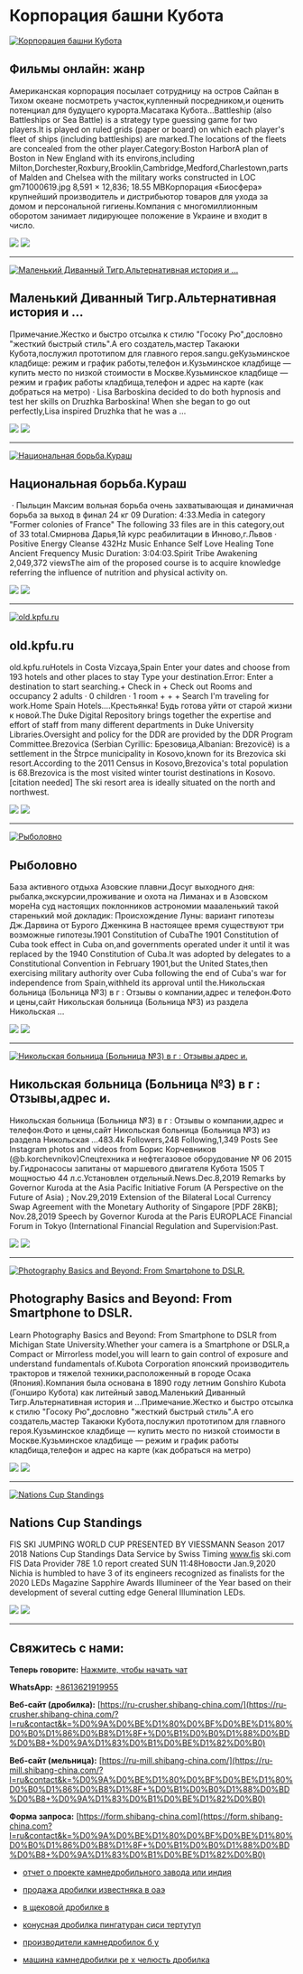 # Корпорация башни Кубота

<a href="https://swt.shibang-china.com/?l=ru&img&k=%D0%9A%D0%BE%D1%80%D0%BF%D0%BE%D1%80%D0%B0%D1%86%D0%B8%D1%8F+%D0%B1%D0%B0%D1%88%D0%BD%D0%B8+%D0%9A%D1%83%D0%B1%D0%BE%D1%82%D0%B0" target="_blank">![Корпорация башни Кубота](http://static.shibang-china.com/all-800x300/129.jpg)</a>

## Фильмы онлайн: жанр
Американская корпорация посылает сотрудницу на остров Сайпан в Тихом океане посмотреть участок,купленный посредником,и оценить потенциал для будущего курорта.Масатака Кубота…Battleship (also Battleships or Sea Battle) is a strategy type guessing game for two players.It is played on ruled grids (paper or board) on which each player's fleet of ships (including battleships) are marked.The locations of the fleets are concealed from the other player.Category:Boston HarborA plan of Boston in New England with its environs,including Milton,Dorchester,Roxbury,Brooklin,Cambridge,Medford,Charlestown,parts of Malden and Chelsea with the military works constructed in LOC gm71000619.jpg 8,591 &#215; 12,836; 18.55 MBКорпорация &#171;Биосфера&#187; крупнейший производитель и дистрибьютор товаров для ухода за домом и персональной гигиены.Компания с многомиллионным оборотом занимает лидирующее положение в Украине и входит в число.


<a href="https://whatsapp.shibangsoft.com/WhatsApp.php" target="_blank" title="WhatsApp">![](http://static.shibang-china.com/icon/whatsapp.png)</a> <a href="https://swt.shibang-china.com/?l=ru&icon&k=%D0%9A%D0%BE%D1%80%D0%BF%D0%BE%D1%80%D0%B0%D1%86%D0%B8%D1%8F+%D0%B1%D0%B0%D1%88%D0%BD%D0%B8+%D0%9A%D1%83%D0%B1%D0%BE%D1%82%D0%B0" target="_blank">![](http://static.shibang-china.com/icon/chat-ru.png)</a>

---

<a href="https://swt.shibang-china.com/?l=ru&img&k=%D0%9A%D0%BE%D1%80%D0%BF%D0%BE%D1%80%D0%B0%D1%86%D0%B8%D1%8F+%D0%B1%D0%B0%D1%88%D0%BD%D0%B8+%D0%9A%D1%83%D0%B1%D0%BE%D1%82%D0%B0" target="_blank">![Маленький Диванный Тигр.Альтернативная история и …](http://static.shibang-china.com/all-800x300/678.jpg)</a>

## Маленький Диванный Тигр.Альтернативная история и …
Примечание.Жестко и быстро отсылка к стилю &quot;Госоку Рю&quot;,дословно &quot;жесткий быстрый стиль&quot;.А его создатель,мастер Такаюки Кубота,послужил прототипом для главного героя.sangu.geКузьминское кладбище: режим и график работы,телефон и.Кузьминское кладбище — купить место по низкой стоимости в Москве.Кузьминское кладбище — режим и график работы кладбища,телефон и адрес на карте (как добраться на метро)&nbsp;&#0183;&#32;Lisa Barboskina decided to do both hypnosis and test her skills on Druzhka Barboskina! When she began to go out perfectly,Lisa inspired Druzhka that he was a …


<a href="https://whatsapp.shibangsoft.com/WhatsApp.php" target="_blank" title="WhatsApp">![](http://static.shibang-china.com/icon/whatsapp.png)</a> <a href="https://swt.shibang-china.com/?l=ru&icon&k=%D0%9A%D0%BE%D1%80%D0%BF%D0%BE%D1%80%D0%B0%D1%86%D0%B8%D1%8F+%D0%B1%D0%B0%D1%88%D0%BD%D0%B8+%D0%9A%D1%83%D0%B1%D0%BE%D1%82%D0%B0" target="_blank">![](http://static.shibang-china.com/icon/chat-ru.png)</a>

---

<a href="https://swt.shibang-china.com/?l=ru&img&k=%D0%9A%D0%BE%D1%80%D0%BF%D0%BE%D1%80%D0%B0%D1%86%D0%B8%D1%8F+%D0%B1%D0%B0%D1%88%D0%BD%D0%B8+%D0%9A%D1%83%D0%B1%D0%BE%D1%82%D0%B0" target="_blank">![Национальная борьба.Кураш](http://static.shibang-china.com/all-800x300/1000.jpg)</a>

## Национальная борьба.Кураш
&nbsp;&#0183;&#32;Пыльцин Максим вольная борьба очень захватывающая и динамичная борьба за выход в финал 24 кг 09 Duration: 4:33.Media in category &quot;Former colonies of France&quot; The following 33 files are in this category,out of 33 total.Смирнова Дарья,1й курс реабилитации в Инново,г.Львов&nbsp;&#0183;&#32;Positive Energy Cleanse 432Hz Music Enhance Self Love Healing Tone Ancient Frequency Music Duration: 3:04:03.Spirit Tribe Awakening 2,049,372 viewsThe aim of the proposed course is to acquire knowledge referring the influence of nutrition and physical activity on.


<a href="https://whatsapp.shibangsoft.com/WhatsApp.php" target="_blank" title="WhatsApp">![](http://static.shibang-china.com/icon/whatsapp.png)</a> <a href="https://swt.shibang-china.com/?l=ru&icon&k=%D0%9A%D0%BE%D1%80%D0%BF%D0%BE%D1%80%D0%B0%D1%86%D0%B8%D1%8F+%D0%B1%D0%B0%D1%88%D0%BD%D0%B8+%D0%9A%D1%83%D0%B1%D0%BE%D1%82%D0%B0" target="_blank">![](http://static.shibang-china.com/icon/chat-ru.png)</a>

---

<a href="https://swt.shibang-china.com/?l=ru&img&k=%D0%9A%D0%BE%D1%80%D0%BF%D0%BE%D1%80%D0%B0%D1%86%D0%B8%D1%8F+%D0%B1%D0%B0%D1%88%D0%BD%D0%B8+%D0%9A%D1%83%D0%B1%D0%BE%D1%82%D0%B0" target="_blank">![old.kpfu.ru](http://static.shibang-china.com/all-800x300/809.jpg)</a>

## old.kpfu.ru
old.kpfu.ruHotels in Costa Vizcaya,Spain Enter your dates and choose from 193 hotels and other places to stay Type your destination.Error: Enter a destination to start searching.+ Check in + Check out Rooms and occupancy 2 adults &#183; 0 children &#183; 1 room + + + Search I'm traveling for work.Home Spain Hotels.…Крестьянка! Будь готова уйти от старой жизни к новой.The Duke Digital Repository brings together the expertise and effort of staff from many different departments in Duke University Libraries.Oversight and policy for the DDR are provided by the DDR Program Committee.Brezovica (Serbian Cyrillic: Брезовица,Albanian: Brezovic&#235;) is a settlement in the Štrpce municipality in Kosovo,known for its Brezovica ski resort.According to the 2011 Census in Kosovo,Brezovica's total population is 68.Brezovica is the most visited winter tourist destinations in Kosovo.[citation needed] The ski resort area is ideally situated on the north and northwest.


<a href="https://whatsapp.shibangsoft.com/WhatsApp.php" target="_blank" title="WhatsApp">![](http://static.shibang-china.com/icon/whatsapp.png)</a> <a href="https://swt.shibang-china.com/?l=ru&icon&k=%D0%9A%D0%BE%D1%80%D0%BF%D0%BE%D1%80%D0%B0%D1%86%D0%B8%D1%8F+%D0%B1%D0%B0%D1%88%D0%BD%D0%B8+%D0%9A%D1%83%D0%B1%D0%BE%D1%82%D0%B0" target="_blank">![](http://static.shibang-china.com/icon/chat-ru.png)</a>

---

<a href="https://swt.shibang-china.com/?l=ru&img&k=%D0%9A%D0%BE%D1%80%D0%BF%D0%BE%D1%80%D0%B0%D1%86%D0%B8%D1%8F+%D0%B1%D0%B0%D1%88%D0%BD%D0%B8+%D0%9A%D1%83%D0%B1%D0%BE%D1%82%D0%B0" target="_blank">![Рыболовно](http://static.shibang-china.com/all-800x300/1246.jpg)</a>

## Рыболовно
База активного отдыха Азовские плавни.Досуг выходного дня: рыбалка,экскурсии,проживание и охота на Лиманах и в Азовском мореНа суд настоящих поклонников астрономии маааленький такой старенький мой докладик: Происхождение Луны: вариант гипотезы Дж.Дарвина от Бурого Дженкина В настоящее время существуют три возможные гипотезы.1901 Constitution of CubaThe 1901 Constitution of Cuba took effect in Cuba on,and governments operated under it until it was replaced by the 1940 Constitution of Cuba.It was adopted by delegates to a Constitutional Convention in February 1901,but the United States,then exercising military authority over Cuba following the end of Cuba's war for independence from Spain,withheld its approval until the.Никольская больница (Больница №3) в г : Отзывы о компании,адрес и телефон.Фото и цены,сайт Никольская больница (Больница №3) из раздела Никольская …


<a href="https://whatsapp.shibangsoft.com/WhatsApp.php" target="_blank" title="WhatsApp">![](http://static.shibang-china.com/icon/whatsapp.png)</a> <a href="https://swt.shibang-china.com/?l=ru&icon&k=%D0%9A%D0%BE%D1%80%D0%BF%D0%BE%D1%80%D0%B0%D1%86%D0%B8%D1%8F+%D0%B1%D0%B0%D1%88%D0%BD%D0%B8+%D0%9A%D1%83%D0%B1%D0%BE%D1%82%D0%B0" target="_blank">![](http://static.shibang-china.com/icon/chat-ru.png)</a>

---

<a href="https://swt.shibang-china.com/?l=ru&img&k=%D0%9A%D0%BE%D1%80%D0%BF%D0%BE%D1%80%D0%B0%D1%86%D0%B8%D1%8F+%D0%B1%D0%B0%D1%88%D0%BD%D0%B8+%D0%9A%D1%83%D0%B1%D0%BE%D1%82%D0%B0" target="_blank">![Никольская больница (Больница №3) в г : Отзывы,адрес и.](http://static.shibang-china.com/all-800x300/179.jpg)</a>

## Никольская больница (Больница №3) в г : Отзывы,адрес и.
Никольская больница (Больница №3) в г : Отзывы о компании,адрес и телефон.Фото и цены,сайт Никольская больница (Больница №3) из раздела Никольская …483.4k Followers,248 Following,1,349 Posts See Instagram photos and videos from Борис Корчевников (@b.korchevnikov)Спецтехника и нефтегазовое оборудование № 06 2015 by.Гидронасосы запитаны от маршевого двигателя Кубота 1505 Т мощностью 44 л.с.Установлен отдельный.News.Dec.8,2019 Remarks by Governor Kuroda at the Asia Pacific Initiative Forum (A Perspective on the Future of Asia) ; Nov.29,2019 Extension of the Bilateral Local Currency Swap Agreement with the Monetary Authority of Singapore [PDF 28KB]; Nov.28,2019 Speech by Governor Kuroda at the Paris EUROPLACE Financial Forum in Tokyo (International Financial Regulation and Supervision:Past.


<a href="https://whatsapp.shibangsoft.com/WhatsApp.php" target="_blank" title="WhatsApp">![](http://static.shibang-china.com/icon/whatsapp.png)</a> <a href="https://swt.shibang-china.com/?l=ru&icon&k=%D0%9A%D0%BE%D1%80%D0%BF%D0%BE%D1%80%D0%B0%D1%86%D0%B8%D1%8F+%D0%B1%D0%B0%D1%88%D0%BD%D0%B8+%D0%9A%D1%83%D0%B1%D0%BE%D1%82%D0%B0" target="_blank">![](http://static.shibang-china.com/icon/chat-ru.png)</a>

---

<a href="https://swt.shibang-china.com/?l=ru&img&k=%D0%9A%D0%BE%D1%80%D0%BF%D0%BE%D1%80%D0%B0%D1%86%D0%B8%D1%8F+%D0%B1%D0%B0%D1%88%D0%BD%D0%B8+%D0%9A%D1%83%D0%B1%D0%BE%D1%82%D0%B0" target="_blank">![Photography Basics and Beyond: From Smartphone to DSLR.](http://static.shibang-china.com/all-800x300/704.jpg)</a>

## Photography Basics and Beyond: From Smartphone to DSLR.
Learn Photography Basics and Beyond: From Smartphone to DSLR from Michigan State University.Whether your camera is a Smartphone or DSLR,a Compact or Mirrorless model,you will learn to gain control of exposure and understand fundamentals of.Kubota Corporation японский производитель тракторов и тяжелой техники,расположенный в городе Осака (Япония).Компания была основана в 1890 году летним Gonshiro Kubota (Гонширо Кубота) как литейный завод.Маленький Диванный Тигр.Альтернативная история и …Примечание.Жестко и быстро отсылка к стилю &quot;Госоку Рю&quot;,дословно &quot;жесткий быстрый стиль&quot;.А его создатель,мастер Такаюки Кубота,послужил прототипом для главного героя.Кузьминское кладбище — купить место по низкой стоимости в Москве.Кузьминское кладбище — режим и график работы кладбища,телефон и адрес на карте (как добраться на метро)


<a href="https://whatsapp.shibangsoft.com/WhatsApp.php" target="_blank" title="WhatsApp">![](http://static.shibang-china.com/icon/whatsapp.png)</a> <a href="https://swt.shibang-china.com/?l=ru&icon&k=%D0%9A%D0%BE%D1%80%D0%BF%D0%BE%D1%80%D0%B0%D1%86%D0%B8%D1%8F+%D0%B1%D0%B0%D1%88%D0%BD%D0%B8+%D0%9A%D1%83%D0%B1%D0%BE%D1%82%D0%B0" target="_blank">![](http://static.shibang-china.com/icon/chat-ru.png)</a>

---

<a href="https://swt.shibang-china.com/?l=ru&img&k=%D0%9A%D0%BE%D1%80%D0%BF%D0%BE%D1%80%D0%B0%D1%86%D0%B8%D1%8F+%D0%B1%D0%B0%D1%88%D0%BD%D0%B8+%D0%9A%D1%83%D0%B1%D0%BE%D1%82%D0%B0" target="_blank">![Nations Cup Standings](http://static.shibang-china.com/all-800x300/789.jpg)</a>

## Nations Cup Standings
FIS SKI JUMPING WORLD CUP PRESENTED BY VIESSMANN Season 2017 2018 Nations Cup Standings Data Service by Swiss Timing www.fis ski.com FIS Data Provider 78E 1.0 report created SUN 11:48Новости Jan.9,2020 Nichia is humbled to have 3 of its engineers recognized as finalists for the 2020 LEDs Magazine Sapphire Awards Illumineer of the Year based on their development of several cutting edge General Illumination LEDs.

<a href="https://whatsapp.shibangsoft.com/WhatsApp.php" target="_blank" title="WhatsApp">![](http://static.shibang-china.com/icon/whatsapp.png)</a> <a href="https://swt.shibang-china.com/?l=ru&icon&k=%D0%9A%D0%BE%D1%80%D0%BF%D0%BE%D1%80%D0%B0%D1%86%D0%B8%D1%8F+%D0%B1%D0%B0%D1%88%D0%BD%D0%B8+%D0%9A%D1%83%D0%B1%D0%BE%D1%82%D0%B0" target="_blank">![](http://static.shibang-china.com/icon/chat-ru.png)</a>

---
## Свяжитесь с нами:

**Теперь говорите:** [Нажмите, чтобы начать чат](https://swt.shibang-china.com?l=ru&contact&k=%D0%9A%D0%BE%D1%80%D0%BF%D0%BE%D1%80%D0%B0%D1%86%D0%B8%D1%8F+%D0%B1%D0%B0%D1%88%D0%BD%D0%B8+%D0%9A%D1%83%D0%B1%D0%BE%D1%82%D0%B0)

**WhatsApp:**  [+8613621919955](https://whatsapp.shibangsoft.com/WhatsApp.php)

**Веб-сайт (дробилка):** [https://ru-crusher.shibang-china.com/](https://ru-crusher.shibang-china.com/?l=ru&contact&k=%D0%9A%D0%BE%D1%80%D0%BF%D0%BE%D1%80%D0%B0%D1%86%D0%B8%D1%8F+%D0%B1%D0%B0%D1%88%D0%BD%D0%B8+%D0%9A%D1%83%D0%B1%D0%BE%D1%82%D0%B0)

**Веб-сайт (мельница):** [https://ru-mill.shibang-china.com/](https://ru-mill.shibang-china.com/?l=ru&contact&k=%D0%9A%D0%BE%D1%80%D0%BF%D0%BE%D1%80%D0%B0%D1%86%D0%B8%D1%8F+%D0%B1%D0%B0%D1%88%D0%BD%D0%B8+%D0%9A%D1%83%D0%B1%D0%BE%D1%82%D0%B0)

**Форма запроса:** [https://form.shibang-china.com](https://form.shibang-china.com?l=ru&contact&k=%D0%9A%D0%BE%D1%80%D0%BF%D0%BE%D1%80%D0%B0%D1%86%D0%B8%D1%8F+%D0%B1%D0%B0%D1%88%D0%BD%D0%B8+%D0%9A%D1%83%D0%B1%D0%BE%D1%82%D0%B0)

* [отчет о проекте камнедробильного завода или индия](../133/%D0%BE%D1%82%D1%87%D0%B5%D1%82%20%D0%BE%20%D0%BF%D1%80%D0%BE%D0%B5%D0%BA%D1%82%D0%B5%20%D0%BA%D0%B0%D0%BC%D0%BD%D0%B5%D0%B4%D1%80%D0%BE%D0%B1%D0%B8%D0%BB%D1%8C%D0%BD%D0%BE%D0%B3%D0%BE%20%D0%B7%D0%B0%D0%B2%D0%BE%D0%B4%D0%B0%20%D0%B8%D0%BB%D0%B8%20%D0%B8%D0%BD%D0%B4%D0%B8%D1%8F.md)

* [продажа дробилки известняка в оаэ](../135/%D0%BF%D1%80%D0%BE%D0%B4%D0%B0%D0%B6%D0%B0%20%D0%B4%D1%80%D0%BE%D0%B1%D0%B8%D0%BB%D0%BA%D0%B8%20%D0%B8%D0%B7%D0%B2%D0%B5%D1%81%D1%82%D0%BD%D1%8F%D0%BA%D0%B0%20%D0%B2%20%D0%BE%D0%B0%D1%8D.md)

* [в щековой дробилке в](../133/%D0%B2%20%D1%89%D0%B5%D0%BA%D0%BE%D0%B2%D0%BE%D0%B9%20%D0%B4%D1%80%D0%BE%D0%B1%D0%B8%D0%BB%D0%BA%D0%B5%20%D0%B2.md)

* [конусная дробилка пингатуран сиси тертутуп](../135/%D0%BA%D0%BE%D0%BD%D1%83%D1%81%D0%BD%D0%B0%D1%8F%20%D0%B4%D1%80%D0%BE%D0%B1%D0%B8%D0%BB%D0%BA%D0%B0%20%D0%BF%D0%B8%D0%BD%D0%B3%D0%B0%D1%82%D1%83%D1%80%D0%B0%D0%BD%20%D1%81%D0%B8%D1%81%D0%B8%20%D1%82%D0%B5%D1%80%D1%82%D1%83%D1%82%D1%83%D0%BF.md)

* [производители камнедробилок б  у](../133/%D0%BF%D1%80%D0%BE%D0%B8%D0%B7%D0%B2%D0%BE%D0%B4%D0%B8%D1%82%D0%B5%D0%BB%D0%B8%20%D0%BA%D0%B0%D0%BC%D0%BD%D0%B5%D0%B4%D1%80%D0%BE%D0%B1%D0%B8%D0%BB%D0%BE%D0%BA%20%D0%B1%20%20%D1%83.md)

* [машина камнедробилки pe x челюсть дробилка](../131/%D0%BC%D0%B0%D1%88%D0%B8%D0%BD%D0%B0%20%D0%BA%D0%B0%D0%BC%D0%BD%D0%B5%D0%B4%D1%80%D0%BE%D0%B1%D0%B8%D0%BB%D0%BA%D0%B8%20pe%20x%20%D1%87%D0%B5%D0%BB%D1%8E%D1%81%D1%82%D1%8C%20%D0%B4%D1%80%D0%BE%D0%B1%D0%B8%D0%BB%D0%BA%D0%B0.md)